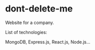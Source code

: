 # dont-delete-me

Website for a company.

List of technologies:

MongoDB, Express.js, React.js, Node.js...
